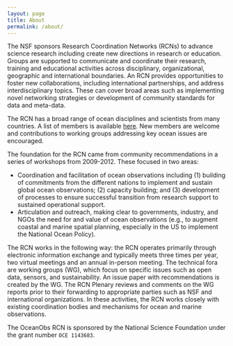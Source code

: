 ```yaml
---
layout: page
title: About
permalink: /about/
---
```


The NSF sponsors Research Coordination Networks (RCNs) to advance science research including create new directions in research or education. 
Groups are supported to communicate and coordinate their research, training and educational activities across disciplinary, organizational, geographic and international boundaries. 
An RCN provides opportunities to foster new collaborations, including international partnerships, and address interdisciplinary topics. 
These can cover broad areas such as implementing novel networking strategies or development of community standards for data and meta-data.

The RCN has a broad range of ocean disciplines and scientists from many countries. A list of members is available [here](/rcn_members). 
New members are welcome and contributions to working groups addressing key ocean issues are encouraged.

The foundation for the RCN came from community recommendations in a series of workshops from 2009-2012. 
These focused in two areas:

* Coordination and facilitation of ocean observations including (1) building of commitments from the different nations to implement and sustain global ocean observations; (2) capacity building; and (3) development of processes to ensure successful transition from research support to sustained operational support.
* Articulation and outreach, making clear to governments, industry, and NGOs the need for and value of ocean observations (e.g., to augment coastal and marine spatial planning, especially in the US to implement the National Ocean Policy).

The RCN works in the following way: the RCN operates primarily through electronic information exchange and typically meets three times per year, two virtual meetings and an annual in-person meeting. 
The technical fora are working groups (WG), which focus on specific issues such as open data, sensors, and sustainability. 
An issue paper with recommendations is created by the WG. The RCN Plenary reviews and comments on the WG reports prior to their forwarding to appropriate parties such as NSF and international organizations. 
In these activities, the RCN works closely with existing coordination bodies and mechanisms for ocean and marine observations.

The OceanObs RCN is sponsored by the National Science Foundation under the grant number `OCE 1143683`.
